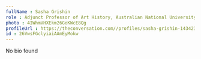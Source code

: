 ```yaml
---
fullName : Sasha Grishin
role : Adjunct Professor of Art History, Australian National University
photo : 4IWhmVHXEkm26GoKWcE8Qg
profileUrl : https://theconversation.com//profiles/sasha-grishin-143423
id : 26VwsFGclyiaiAAmEyMokw
---
```

No bio found